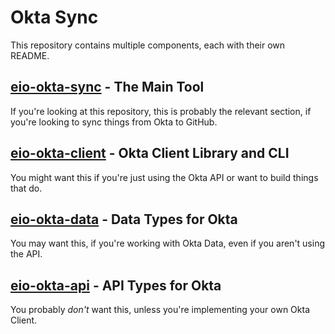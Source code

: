 # Okta Sync

This repository contains multiple components, each with their own README.

## [eio-okta-sync](/eio-okta-sync/) - The Main Tool

If you're looking at this repository, this is probably the relevant section, if you're looking to sync things from Okta to GitHub.

## [eio-okta-client](/eio-okta-client/) - Okta Client Library and CLI

You might want this if you're just using the Okta API or want to build things that do.

## [eio-okta-data](/eio-okta-data/) - Data Types for Okta

You may want this, if you're working with Okta Data, even if you aren't using the API.

## [eio-okta-api](/eio-okta-api/) - API Types for Okta

You probably _don't_ want this, unless you're implementing your own Okta Client.
